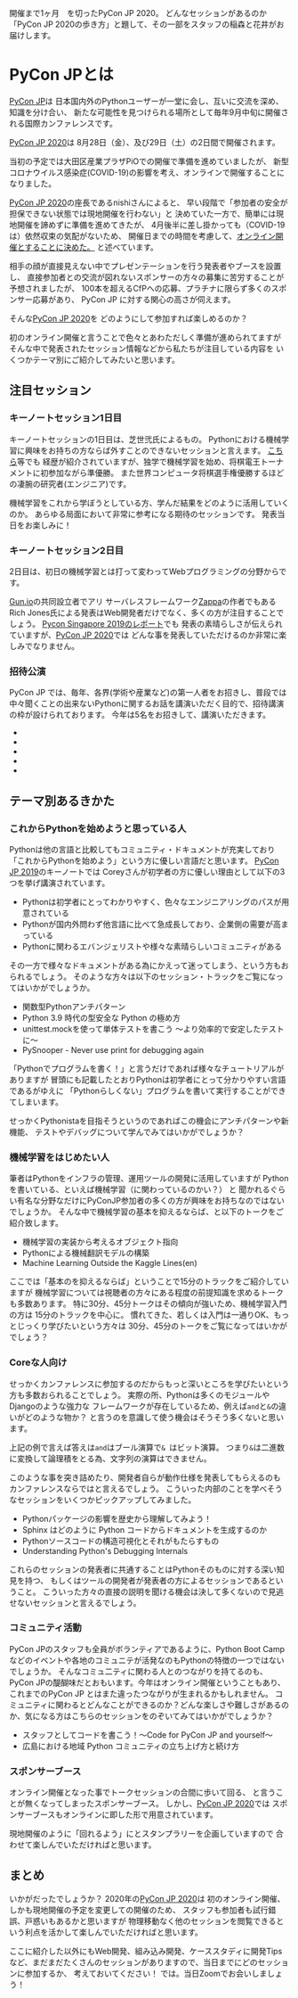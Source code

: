 開催まで1ヶ月　を切ったPyCon JP 2020。
どんなセッションがあるのか「PyCon JP 2020の歩き方」と題して、その一部をスタッフの稲森と花井がお届けします。

# PyCon JPとは

[PyCon JP](https://www.pycon.jp/)は
日本国内外のPythonユーザーが一堂に会し、互いに交流を深め、知識を分け合い、
新たな可能性を見つけられる場所として毎年9月中旬に開催される国際カンファレンスです。

[PyCon JP 2020](https://pycon.jp/2020/)は
8月28日（金）、及び29日（土）の2日間で開催されます。

当初の予定では大田区産業プラザPiOでの開催で準備を進めていましたが、
新型コロナウイルス感染症(COVID-19)の影響を考え、オンラインで開催することになりました。

[PyCon JP 2020](https://pycon.jp/2020/)の座長であるnishiさんによると、
早い段階で「参加者の安全が担保できない状態では現地開催を行わない」と
決めていた一方で、簡単には現地開催を諦めずに準備を進めてきたが、
4月後半に差し掛かっても（COVID-19は）依然収束の気配がないため、
開催日までの時間を考慮して、[オンライン開催とすることに決めた。](https://pyconjp.blogspot.com/2020/04/notice-of-online-conference.html)
と述べています。

相手の顔が直接見えない中でプレゼンテーションを行う発表者やブースを設置し、
直接参加者との交流が図れないスポンサーの方々の募集に苦労することが予想されましたが、
100本を超えるCfPへの応募、プラチナに限らず多くのスポンサー応募があり、
PyCon JP に対する関心の高さが伺えます。

そんな[PyCon JP 2020](https://pycon.jp/2020/)を
どのようにして参加すれば楽しめるのか？

初のオンライン開催と言うことで色々とあわただしく準備が進められてますが
そんな中で発表されたセッション情報などから私たちが注目している内容を
いくつかテーマ別にご紹介してみたいと思います。

## 注目セッション

### キーノートセッション1日目

キーノートセッションの1日目は、芝世弐氏によるもの。
Pythonにおける機械学習に興味をお持ちの方ならば外すことのできないセッションと言えます。
[こちら](https://pyconjp.blogspot.com/2020/06/pycon-jp-2020-announcement-of-keynote.html)等でも
経歴が紹介されていますが、独学で機械学習を始め、将棋電王トーナメントに初参加ながら準優勝。
また世界コンピュータ将棋選手権優勝するほどの凄腕の研究者(エンジニア)です。

機械学習をこれから学ぼうとしている方、学んだ結果をどのように活用していくのか。
あらゆる局面において非常に参考になる期待のセッションです。
発表当日をお楽しみに！

### キーノートセッション2日目

2日目は、初日の機械学習とは打って変わってWebプログラミングの分野からです。

[Gun.io](https://www.gun.io/)の共同設立者でアリ
サーバレスフレームワーク[Zappa](https://github.com/Miserlou/Zappa)の作者でもある
Rich Jones氏による発表はWeb開発者だけでなく、多くの方が注目することでしょう。
[Pycon Singapore 2019のレポート](https://gihyo.jp/news/report/2019/10/2901?page=3)でも
発表の素晴らしさが伝えられていますが、[PyCon JP 2020](https://pycon.jp/2020/)では
どんな事を発表していただけるのか非常に楽しみでなりません。

### 招待公演

PyCon JP では、毎年、各界(学術や産業など)の第一人者をお招きし、普段では中々聞くことの出来ないPythonに関するお話を講演いただく目的で、招待講演の枠が設けられております。
今年は5名をお招きして、講演いただきます。

- 
- 
- 
- 
- 

## テーマ別あるきかた

### これからPythonを始めようと思っている人

Pythonは他の言語と比較してもコミュニティ・ドキュメントが充実しており
「これからPythonを始めよう」という方に優しい言語だと思います。
[PyCon JP 2019](https://pycon.jp/2019/)のキーノートでは
Coreyさんが初学者の方に優しい理由として以下の3つを挙げ講演されています。

- Pythonは初学者にとってわかりやすく、色々なエンジニアリングのパスが用意されている
- Pythonが国内外問わず他言語に比べて急成長しており、企業側の需要が高まっている
- Pythonに関わるエバンジェリストや様々な素晴らしいコミュニティがある

その一方で様々なドキュメントがある為にかえって迷ってしまう、という方もおられるでしょう。
そのような方々は以下のセッション・トラックをご覧になってはいかがでしょうか。

- 関数型Pythonアンチパターン
- Python 3.9 時代の型安全な Python の極め方
- unittest.mockを使って単体テストを書こう 〜より効率的で安定したテストに〜
- PySnooper - Never use print for debugging again

「Pythonでプログラムを書く！」と言うだけであれば様々なチュートリアルがありますが
冒頭にも記載したとおりPythonは初学者にとって分かりやすい言語であるがゆえに
「Pythonらしくない」プログラムを書いて実行することができてしまいます。

せっかくPythonistaを目指そうというのであればこの機会にアンチパターンや新機能、
テストやデバッグについて学んでみてはいかがでしょうか？

### 機械学習をはじめたい人

筆者はPythonをインフラの管理、運用ツールの開発に活用していますが
Pythonを書いている、といえば機械学習（に関わっているのかい？） と
聞かれるぐらい有名な分野なだけにPyConJP参加者の多くの方が興味をお持ちなのではないでしょうか。
そんな中で機械学習の基本を抑えるならば、と以下のトークをご紹介致します。

- 機械学習の実装から考えるオブジェクト指向
- Pythonによる機械翻訳モデルの構築
- Machine Learning Outside the Kaggle Lines(en)

ここでは「基本のを抑えるならば」ということで15分のトラックをご紹介していますが
機械学習については視聴者の方々にある程度の前提知識を求めるトークも多数あります。
特に30分、45分トークはその傾向が強いため、機械学習入門の方は
15分のトラックを中心に。
慣れてきた、若しくは入門は一通りOK、もっとじっくり学びたいという方々は
30分、45分のトークをご覧になってはいかがでしょう？

### Coreな人向け

せっかくカンファレンスに参加するのだからもっと深いところを学びたいという方も多数おられることでしょう。
実際の所、Pythonは多くのモジュールやDjangoのような強力な
フレームワークが存在しているため、例えば`and`と`&`の違いがどのような物か？
と言うのを意識して使う機会はそうそう多くないと思います。

上記の例で言えば答えは`and`はブール演算で`& `はビット演算。
つまり`&`は二進数に変換して論理積をとる為、文字列の演算はできません。

このような事を突き詰めたり、開発者自らが動作仕様を発表してもらえるのも
カンファレンスならではと言えるでしょう。
こういった内部のことを学べそうなセッションをいくつかピックアップしてみました。

- Pythonパッケージの影響を歴史から理解してみよう！
- Sphinx はどのように Python コードからドキュメントを生成するのか
- Pythonソースコードの構造可視化とそれがもたらすもの
- Understanding Python's Debugging Internals

これらのセッションの発表者に共通することはPythonそのものに対する深い知見を持つ、
もしくはツールの開発者が発表者の方によるセッションであるということ。
こういった方々の直接の説明を聞ける機会は決して多くないので見逃せないセッションと言えるでしょう。

### コミュニティ活動

PyCon JPのスタッフも全員がボランティアであるように、Python Boot Campなどのイベントや各地のコミュニテが活発なのもPythonの特徴の一つではないでしょうか。
そんなコミュ二ティに関わる人とのつながりを持てるのも、PyCon JPの醍醐味だとおもいます。今年はオンライン開催ということもあり、これまでのPyCon JP とはまた違ったつながりが生まれるかもしれません。
コミュニティに関わるとどんなことができるのか？どんな楽しさや難しさがあるのか、気になる方はこちらのセッションをのぞいてみてはいかがでしょうか？

- スタッフとしてコードを書こう！〜Code for PyCon JP and yourself〜
- 広島における地域 Python コミュニティの立ち上げ方と続け方

### スポンサーブース

オンライン開催となった事でトークセッションの合間に歩いて回る、
と言うことが無くなってしまったスポンサーブース。
しかし、[PyCon JP 2020](https://pycon.jp/2020/)では
スポンサーブースもオンラインに即した形で用意されています。

現地開催のように「回れるよう」にとスタンプラリーを企画していますので
合わせて楽しんでいただければと思います。

## まとめ

いかがだったでしょうか？
2020年の[PyCon JP 2020](https://pycon.jp/2020/)は
初のオンライン開催、しかも現地開催の予定を変更しての開催のため、
スタッフも参加者も試行錯誤、戸惑いもあるかと思いますが
物理移動なく他のセッションを閲覧できるという利点を活かして楽しんでいただければと思います。

ここに紹介した以外にもWeb開発、組み込み開発、ケーススタディに開発Tipsなど、まだまだたくさんのセッションがありますので、当日までにどのセッションに参加するか、
考えておいてください！
では。当日Zoomでお会いしましょう！